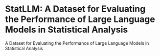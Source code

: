 # StatLLM: A Dataset for Evaluating the Performance of Large Language Models in Statistical Analysis
 A Dataset for Evaluating the Performance of Large Language Models in Statistical Analysis
